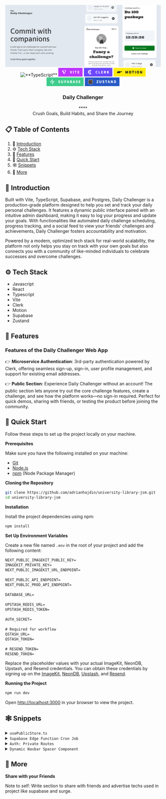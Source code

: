 <div align="center">
  <br />
    <a href="https://youtu.be/EZajJGOMWas" target="_blank">
      <img src="assets/DChallengerBanner.png" alt="Project Banner">
    </a>
  <br />

  <div>
    <img src="https://img.shields.io/badge/-TypeScript-black?style=for-the-badge&logoColor=white&logo=typescript&color=3178C6" alt="**TypeScript**" />
    <img src="./src/assets/tag-vite.png" alt="Vite" height="28" />
    <img src="./src/assets/tag-clerk.png" alt="Clerk" height="28" />
    <img src="./src/assets/tag-motion.png" alt="Motion" height="28" />
    <img src="./src/assets/tag-supabase.png" alt="Supabase" height="28" />
    <img src="./src/assets/tag-zustand.png" alt="Zustand" height="28" />

  </div>

  <h3 align="center">Daily Challenger</h3>****

   <div align="center">
     Crush Goals, Build Habits, and Share the Journey
    </div>
</div>

## 📋 <a name="table">Table of Contents</a>

1. 🤖 [Introduction](#introduction)
2. ⚙️ [Tech Stack](#tech-stack)
3. 🔋 [Features](#features)
4. 🤸 [Quick Start](#quick-start)
5. 🕸️ [Snippets](#snippets)
6. 🚀 [More](#more)

## <a name="introduction">🤖 Introduction</a>

Built with Vite, TypeScript, Supabase, and Postgres, Daily Challenger is a production-grade platform designed to help you set and track your daily personal challenges. It features a dynamic public interface paired with an intuitive admin dashboard, making it easy to log your progress and update your goals. With functionalities like automated daily challenge scheduling, progress tracking, and a social feed to view your friends’ challenges and achievements, Daily Challenger fosters accountability and motivation.

Powered by a modern, optimized tech stack for real-world scalability, the platform not only helps you stay on track with your own goals but also connects you with a community of like-minded individuals to celebrate successes and overcome challenges.

## <a name="tech-stack">⚙️ Tech Stack</a>

- Javascript
- React
- Typescript
- Vite
- Clerk
- Motion
- Supabase
- Zustand

## <a name="features">🔋 Features</a>

### Features of the Daily Challenger Web App

👉 **Microservice Authentication**: 3rd-party authentication powered by Clerk, offering seamless sign-up, sign-in, user profile management, and support for existing email addresses.

👉 **Public Section**: Experience Daily Challenger without an account! The public section lets anyone try out the core challenge features, create a challenge, and see how the platform works—no sign-in required. Perfect for quick demos, sharing with friends, or testing the product before joining the community.

## <a name="quick-start">🤸 Quick Start</a>

Follow these steps to set up the project locally on your machine.

**Prerequisites**

Make sure you have the following installed on your machine:

- [Git](https://git-scm.com/)
- [Node.js](https://nodejs.org/en)
- [npm](https://www.npmjs.com/) (Node Package Manager)

**Cloning the Repository**

```bash
git clone https://github.com/adrianhajdin/university-library-jsm.git
cd university-library-jsm
```

**Installation**

Install the project dependencies using npm:

```bash
npm install
```

**Set Up Environment Variables**

Create a new file named `.env` in the root of your project and add the following content:

```env
NEXT_PUBLIC_IMAGEKIT_PUBLIC_KEY=
IMAGEKIT_PRIVATE_KEY=
NEXT_PUBLIC_IMAGEKIT_URL_ENDPOINT=

NEXT_PUBLIC_API_ENDPOINT=
NEXT_PUBLIC_PROD_API_ENDPOINT=

DATABASE_URL=

UPSTASH_REDIS_URL=
UPSTASH_REDIS_TOKEN=

AUTH_SECRET=

# Required for workflow
QSTASH_URL=
QSTASH_TOKEN=

# RESEND_TOKEN=
RESEND_TOKEN=
```

Replace the placeholder values with your actual ImageKit, NeonDB, Upstash, and Resend credentials. You can obtain these credentials by signing up on the [ImageKit](https://bit.ly/49zmXkt), [NeonDB](https://fyi.neon.tech/1jsm), [Upstash](https://upstash.com/?utm_source=jsmastery1), and [Resend](https://resend.com/).

**Running the Project**

```bash
npm run dev
```

Open [http://localhost:3000](http://localhost:3000) in your browser to view the project.

## <a name="snippets">🕸️ Snippets</a>

<details>
<summary><code>usePublicStore.ts</code></summary>

```typescript
import { create } from "zustand";

interface PublicStoreState {
  publicChallengerModalOpen: boolean;
  setPublicChallengerModalOpen: (isOpen: boolean) => void;
}

const usePublicStore = create<PublicStoreState>((set) => ({
  publicChallengerModalOpen: false,
  setPublicChallengerModalOpen: (isOpen) =>
    set({ publicChallengerModalOpen: isOpen }),
}));

export default usePublicStore;
```

</details>
<details>
<summary><code>Supabase Edge Function Cron Job</code></summary>

```typescript
Deno.serve(async (_req) => {
  const supabase = createClient(
    Deno.env.get("PROJECT_URL")!,
    Deno.env.get("SERVICE_ROLE_KEY")!
  );

  const now = new Date().toISOString();

  const { data, error: selectError } = await supabase
    .from("challenge_logs")
    .select("id, deadline")
    .lte("deadline", now)
    .eq("completed", false)
    .eq("is_failed", false);

  if (selectError) {
    console.error("Select error:", selectError);
    return new Response(JSON.stringify({ error: selectError.message }), { status: 500 });
  }

  for (const row of data) {
    const { error: updateError } = await supabase
      .from("challenge_logs")
      .update({
        is_failed: true,
        failed_at: row.deadline, 
      })
      .eq("id", row.id);

    if (updateError) {
      console.error(`Update failed for row ${row.id}:`, updateError);
    }
  }

  return new Response(JSON.stringify({ message: "Marked failed challenge logs" }), {
    status: 200,
    headers: { "Content-Type": "application/json" },
  });
});
```

</details>
<details>
<summary><code>Auth: Private Routes</code></summary>

```typescript
interface UserTypes {
  email: string;
  first_name: string | null;
  last_name: string | null;
  role: "user" | "admin" | "superadmin";
}

const PrivateRoutesWrapper = () => {
  const { isLoaded, user } = useUser();
  const setUserId = useUserStore((s) => s.setUserId);

  useEffect(() => {
    const checkUser = async () => {
      if (!isLoaded || !user) return;

      const email = user.primaryEmailAddress?.emailAddress;
      const firstName = user.firstName;
      const lastName = user.lastName;

      if (!email) return;

      try {
        const { data, error } = await supabase
          .from("users")
          .select("*")
          .eq("email", email)
          .single<UserTypes>();

        //if Error returned
        if (error && error.code !== "PGRST116") {
          console.error("Error fetching user:", error);
          return;
        }

        // If no user data exists, insert a new user
        if (!data) {
          const newUserRowData = {
            email,
            first_name: firstName,
            last_name: lastName,
            role: "user",
          };

          const { data: insertData, error: insertError } = await supabase
            .from("users")
            .insert([newUserRowData])
            .single();

          if (insertError) {
            console.error("Error inserting user:", insertError);
          } else {
            console.log("New user created", insertData);
          }
        }

        setUserId(user.id);
        console.log("blub");

      } catch (error) {
        console.error("Unexpected error:", error);
      }
    };

    checkUser();
  }, [isLoaded, user, setUserId]);

  if (!isLoaded) return <CarraigeLoader />;

  return <Outlet />;
};

 {/* Private Routes */}
          <Route
            path="/home"
            element={
              isSignedIn ? (
                <PrivateRoutesWrapper />
              ) : (
                <Navigate to="/" replace />
              )
            }
          >
            {/* <Route path="/home" element={<Home />} /> */}
            <Route index element={<Home />} />
            {/* Future private routes */}
            {/* <Route path="profile" element={<Profile />} /> */}
            {/* <Route path="settings" element={<Settings />} /> */}
          </Route>
```

</details>
<details>
<summary><code>Dynamic Navbar Spacer Component</code></summary>

```typescript
const NavSpacer = () => {
  const [height, setHeight] = useState(0);

  useEffect(() => {
    const nav = document.getElementById("navbar");
    if (nav) {
      const resizeObserver = new ResizeObserver(() => {
        setHeight(nav.offsetHeight);
      });
      resizeObserver.observe(nav);

      setHeight(nav.offsetHeight);

      return () => resizeObserver.disconnect();
    }
  }, []);

  return <div  className="nav-spacer_wrapper" style={{ height }} aria-hidden="true" />;
};
```

</details>

## <a name="more">🚀 More</a>

**Share with your Friends**

Note to self: Write section to share with friends and advertise techs used in project like supabase and surge.
